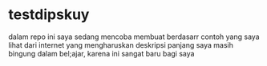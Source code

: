 # testdipskuy
dalam repo ini saya sedang mencoba membuat berdasarr contoh yang saya lihat dari internet yang mengharuskan deskripsi panjang
saya masih bingung dalam bel;ajar, karena ini sangat baru bagi saya